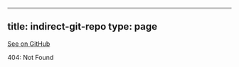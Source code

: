
---
title: indirect-git-repo
type: page
---

[See on GitHub](https://github.com/jakeroggenbuck/indirect-git-repo/)

404: Not Found
